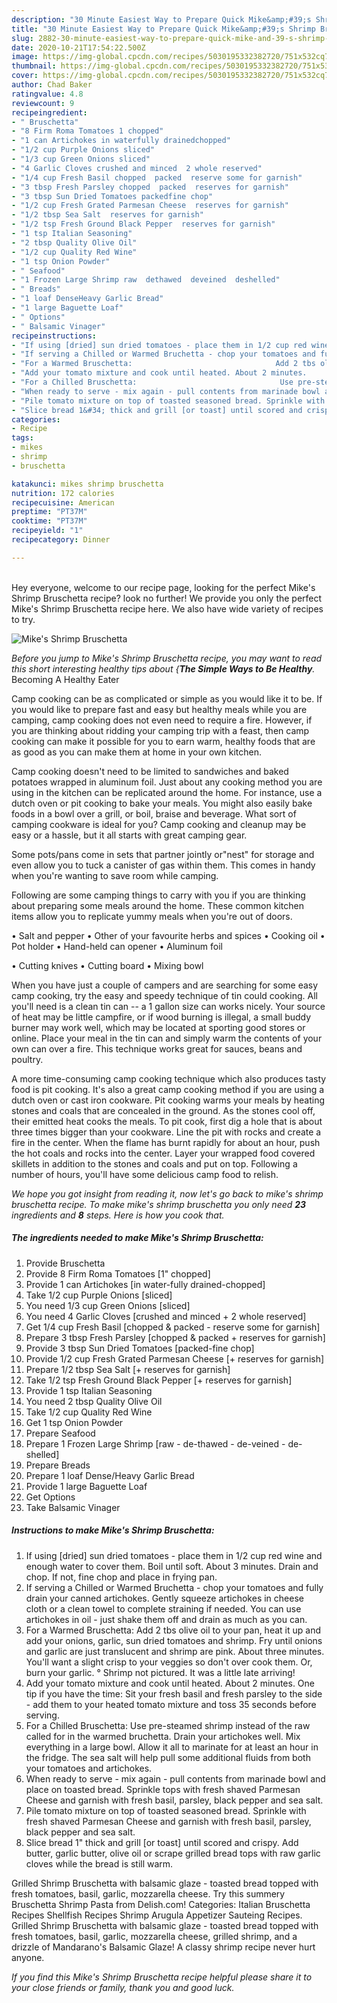 ```yaml
---
description: "30 Minute Easiest Way to Prepare Quick Mike&amp;#39;s Shrimp Bruschetta"
title: "30 Minute Easiest Way to Prepare Quick Mike&amp;#39;s Shrimp Bruschetta"
slug: 2882-30-minute-easiest-way-to-prepare-quick-mike-and-39-s-shrimp-bruschetta
date: 2020-10-21T17:54:22.500Z
image: https://img-global.cpcdn.com/recipes/5030195332382720/751x532cq70/mikes-shrimp-bruschetta-recipe-main-photo.jpg
thumbnail: https://img-global.cpcdn.com/recipes/5030195332382720/751x532cq70/mikes-shrimp-bruschetta-recipe-main-photo.jpg
cover: https://img-global.cpcdn.com/recipes/5030195332382720/751x532cq70/mikes-shrimp-bruschetta-recipe-main-photo.jpg
author: Chad Baker
ratingvalue: 4.8
reviewcount: 9
recipeingredient:
- " Bruschetta"
- "8 Firm Roma Tomatoes 1 chopped"
- "1 can Artichokes in waterfully drainedchopped"
- "1/2 cup Purple Onions sliced"
- "1/3 cup Green Onions sliced"
- "4 Garlic Cloves crushed and minced  2 whole reserved"
- "1/4 cup Fresh Basil chopped  packed  reserve some for garnish"
- "3 tbsp Fresh Parsley chopped  packed  reserves for garnish"
- "3 tbsp Sun Dried Tomatoes packedfine chop"
- "1/2 cup Fresh Grated Parmesan Cheese  reserves for garnish"
- "1/2 tbsp Sea Salt  reserves for garnish"
- "1/2 tsp Fresh Ground Black Pepper  reserves for garnish"
- "1 tsp Italian Seasoning"
- "2 tbsp Quality Olive Oil"
- "1/2 cup Quality Red Wine"
- "1 tsp Onion Powder"
- " Seafood"
- "1 Frozen Large Shrimp raw  dethawed  deveined  deshelled"
- " Breads"
- "1 loaf DenseHeavy Garlic Bread"
- "1 large Baguette Loaf"
- " Options"
- " Balsamic Vinager"
recipeinstructions:
- "If using [dried] sun dried tomatoes - place them in 1/2 cup red wine and enough water to cover them. Boil until soft. About 3 minutes. Drain and chop. If not, fine chop and place in frying pan."
- "If serving a Chilled or Warmed Bruchetta - chop your tomatoes and fully drain your canned artichokes. Gently squeeze artichokes in cheese cloth or a clean towel to complete straining if needed. You can use artichokes in oil - just shake them off and drain as much as you can."
- "For a Warmed Bruschetta:                                Add 2 tbs olive oil to your pan, heat it up and add your onions, garlic, sun dried tomatoes and shrimp.                                                                            Fry until onions and garlic are just translucent and shrimp are pink. About three minutes. You&#39;ll want a slight crisp to your veggies so don&#39;t over cook them. Or, burn your garlic. ° Shrimp not pictured. It was a little late arriving!"
- "Add your tomato mixture and cook until heated. About 2 minutes.               One tip if you have the time: Sit your fresh basil and fresh parsley to the side - add them to your heated tomato mixture and toss 35 seconds before serving."
- "For a Chilled Bruschetta:                                Use pre-steamed shrimp instead of the raw called for in the warmed bruchetta. Drain your artichokes well.                                                                      Mix everything in a large bowl. Allow it all to marinate for at least an hour in the fridge. The sea salt will help pull some additional fluids from both your tomatoes and artichokes."
- "When ready to serve - mix again - pull contents from marinade bowl and place on toasted bread. Sprinkle tops with fresh shaved Parmesan Cheese and garnish with fresh basil, parsley, black pepper and sea salt."
- "Pile tomato mixture on top of toasted seasoned bread. Sprinkle with fresh shaved Parmesan Cheese and garnish with fresh basil, parsley, black pepper and sea salt."
- "Slice bread 1&#34; thick and grill [or toast] until scored and crispy. Add butter, garlic butter, olive oil or scrape grilled bread tops with raw garlic cloves while the bread is still warm."
categories:
- Recipe
tags:
- mikes
- shrimp
- bruschetta

katakunci: mikes shrimp bruschetta 
nutrition: 172 calories
recipecuisine: American
preptime: "PT37M"
cooktime: "PT37M"
recipeyield: "1"
recipecategory: Dinner

---
```

<br>
Hey everyone, welcome to our recipe page, looking for the perfect Mike&#39;s Shrimp Bruschetta recipe? look no further! We provide you only the perfect Mike&#39;s Shrimp Bruschetta recipe here. We also have wide variety of recipes to try.
<br>


![Mike&#39;s Shrimp Bruschetta](https://img-global.cpcdn.com/recipes/5030195332382720/751x532cq70/mikes-shrimp-bruschetta-recipe-main-photo.jpg)

<i>Before you jump to Mike&#39;s Shrimp Bruschetta recipe, you may want to read this short interesting healthy tips about {<strong>The Simple Ways to Be Healthy</strong>.</i>
Becoming A Healthy Eater

    
Camp cooking can be as complicated or simple as you would like it to be. If you would like to prepare fast and easy but healthy meals while you are camping, camp cooking does not even need to require a fire. However, if you are thinking about ridding your camping trip with a feast, then camp cooking can make it possible for you to earn warm, healthy foods that are as good as you can make them at home in your own kitchen.

Camp cooking doesn't need to be limited to sandwiches and baked potatoes wrapped in aluminum foil.  Just about any cooking method you are using in the kitchen can be replicated around the home. For instance, use a dutch oven or pit cooking to bake your meals. You might also easily bake foods in a bowl over a grill, or boil, braise and beverage. What sort of camping cookware is ideal for you? Camp cooking and cleanup may be easy or a hassle, but it all starts with great camping gear.

Some pots/pans come in sets that partner jointly or"nest" for storage and even allow you to tuck a canister of gas within them. This comes in handy when you're wanting to save room while camping.

Following are some camping things to carry with you if you are thinking about preparing some meals around the home. These common kitchen items allow you to replicate yummy meals when you're out of doors.

• Salt and pepper
• Other of your favourite herbs and spices
• Cooking oil
• Pot holder
• Hand-held can opener
• Aluminum foil

• Cutting knives
• Cutting board
• Mixing bowl


When you have just a couple of campers and are searching for some easy camp cooking, try the easy and speedy technique of tin could cooking. All you'll need is a clean tin can -- a 1 gallon size can works nicely. Your source of heat may be little campfire, or if wood burning is illegal, a small buddy burner may work well, which may be located at sporting good stores or online. Place your meal in the tin can and simply warm the contents of your own can over a fire.  This technique works great for sauces, beans and poultry.

A more time-consuming camp cooking technique which also produces tasty food is pit cooking.  It's also a great camp cooking method if you are using a dutch oven or cast iron cookware. Pit cooking warms your meals by heating stones and coals that are concealed in the ground. As the stones cool off, their emitted heat cooks the meals. To pit cook, first dig a hole that is about three times bigger than your cookware. Line the pit with rocks and create a fire in the center. When the flame has burnt rapidly for about an hour, push the hot coals and rocks into the center. Layer your wrapped food covered skillets in addition to the stones and coals and put on top. Following a number of hours, you'll have some delicious camp food to relish.


<i>We hope you got insight from reading it, now let's go back to mike&#39;s shrimp bruschetta recipe. To make mike&#39;s shrimp bruschetta you only need <strong>23</strong> ingredients and <strong>8</strong> steps. Here is how you cook that.
</i>

##### The ingredients needed to make Mike&#39;s Shrimp Bruschetta:

1. Provide  Bruschetta
1. Provide 8 Firm Roma Tomatoes [1&#34; chopped]
1. Provide 1 can Artichokes [in water-fully drained-chopped]
1. Take 1/2 cup Purple Onions [sliced]
1. You need 1/3 cup Green Onions [sliced]
1. You need 4 Garlic Cloves [crushed and minced + 2 whole reserved]
1. Get 1/4 cup Fresh Basil [chopped &amp; packed - reserve some for garnish]
1. Prepare 3 tbsp Fresh Parsley [chopped &amp; packed + reserves for garnish]
1. Provide 3 tbsp Sun Dried Tomatoes [packed-fine chop]
1. Provide 1/2 cup Fresh Grated Parmesan Cheese [+ reserves for garnish]
1. Prepare 1/2 tbsp Sea Salt [+ reserves for garnish]
1. Take 1/2 tsp Fresh Ground Black Pepper [+ reserves for garnish]
1. Provide 1 tsp Italian Seasoning
1. You need 2 tbsp Quality Olive Oil
1. Take 1/2 cup Quality Red Wine
1. Get 1 tsp Onion Powder
1. Prepare  Seafood
1. Prepare 1 Frozen Large Shrimp [raw - de-thawed - de-veined - de-shelled]
1. Prepare  Breads
1. Prepare 1 loaf Dense/Heavy Garlic Bread
1. Provide 1 large Baguette Loaf
1. Get  Options
1. Take  Balsamic Vinager


##### Instructions to make Mike&#39;s Shrimp Bruschetta:

1. If using [dried] sun dried tomatoes - place them in 1/2 cup red wine and enough water to cover them. Boil until soft. About 3 minutes. Drain and chop. If not, fine chop and place in frying pan.
1. If serving a Chilled or Warmed Bruchetta - chop your tomatoes and fully drain your canned artichokes. Gently squeeze artichokes in cheese cloth or a clean towel to complete straining if needed. You can use artichokes in oil - just shake them off and drain as much as you can.
1. For a Warmed Bruschetta:                                Add 2 tbs olive oil to your pan, heat it up and add your onions, garlic, sun dried tomatoes and shrimp.                                                                            Fry until onions and garlic are just translucent and shrimp are pink. About three minutes. You&#39;ll want a slight crisp to your veggies so don&#39;t over cook them. Or, burn your garlic. ° Shrimp not pictured. It was a little late arriving!
1. Add your tomato mixture and cook until heated. About 2 minutes.               One tip if you have the time: Sit your fresh basil and fresh parsley to the side - add them to your heated tomato mixture and toss 35 seconds before serving.
1. For a Chilled Bruschetta:                                Use pre-steamed shrimp instead of the raw called for in the warmed bruchetta. Drain your artichokes well.                                                                      Mix everything in a large bowl. Allow it all to marinate for at least an hour in the fridge. The sea salt will help pull some additional fluids from both your tomatoes and artichokes.
1. When ready to serve - mix again - pull contents from marinade bowl and place on toasted bread. Sprinkle tops with fresh shaved Parmesan Cheese and garnish with fresh basil, parsley, black pepper and sea salt.
1. Pile tomato mixture on top of toasted seasoned bread. Sprinkle with fresh shaved Parmesan Cheese and garnish with fresh basil, parsley, black pepper and sea salt.
1. Slice bread 1&#34; thick and grill [or toast] until scored and crispy. Add butter, garlic butter, olive oil or scrape grilled bread tops with raw garlic cloves while the bread is still warm.


Grilled Shrimp Bruschetta with balsamic glaze - toasted bread topped with fresh tomatoes, basil, garlic, mozzarella cheese. Try this summery Bruschetta Shrimp Pasta from Delish.com! Categories: Italian Bruschetta Recipes Shellfish Recipes Shrimp Arugula Appetizer Sauteing Recipes. Grilled Shrimp Bruschetta with balsamic glaze - toasted bread topped with fresh tomatoes, basil, garlic, mozzarella cheese, grilled shrimp, and a drizzle of Mandarano&#39;s Balsamic Glaze! A classy shrimp recipe never hurt anyone. 

<i>If you find this Mike&#39;s Shrimp Bruschetta recipe helpful please share it to your close friends or family, thank you and good luck.</i>
